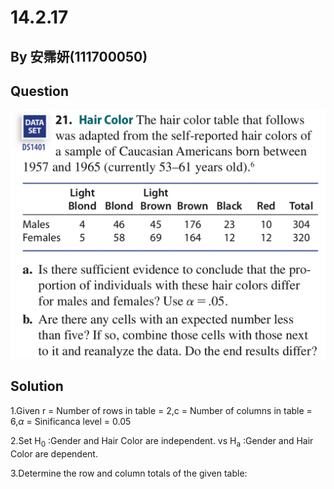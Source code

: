# 14.2.17

## By 安霈妍(111700050)

## Question
![image](https://github.com/HWTeng-Course/202402-Statistics/blob/main/Images/14.3.21_1.jpg)

## Solution
1.Given r = Number of rows in table = 2,c = Number of columns in table = 6,$\alpha$ = Sinificanca level = 0.05

2.Set H<sub>0</sub> :Gender and Hair Color are independent. vs H<sub>a</sub> :Gender and Hair Color are dependent.

3.Determine the row and column totals of the given table:

